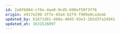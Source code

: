 ```yaml
---
id: 2a0f6804-cf6e-4ae0-9cd5-698ef50f3f76
origin: e917e290-3ffe-45a4-b2f9-f909e8ca3eab
updated_by: b1671d61-d80a-4045-93e3-2b5d3fa2d941
updated_at: 1631526097
---
```

